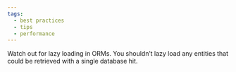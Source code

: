 ```yaml
---
tags:
  - best practices
  - tips
  - performance
---
```


Watch out for lazy loading in ORMs. You shouldn’t lazy load any entities that could be retrieved with a single database hit.
